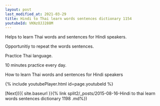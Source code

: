 ```yaml
---
layout: post
last_modified_at: 2021-03-29
title: Hindi to Thai learn words sentences dictionary 1154 
youtubeId: VKNzOJJ288M
---
```

 
 
Helps to learn Thai words and sentences for Hindi speakers.

Opportunitiy to repeat the words sentences. 

Practice Thai language. 
 
10 minutes practice every day. 
 
How to learn Thai words and sentences for Hindi speakers 
 
{% include youtubePlayer.html id=page.youtubeId %}
 
 
[Next]({{ site.baseurl }}{% link  split2/_posts/2015-08-16-Hindi to thai learn words sentences dictionary 1198 .md%})
 
